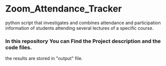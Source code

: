 # Zoom_Attendance_Tracker
python script that investigates and combines attendance and participation information of students attending several lectures of a specific course.

### In this repository You can Find the Project description and the code files.
 the results are stored in "output" file.